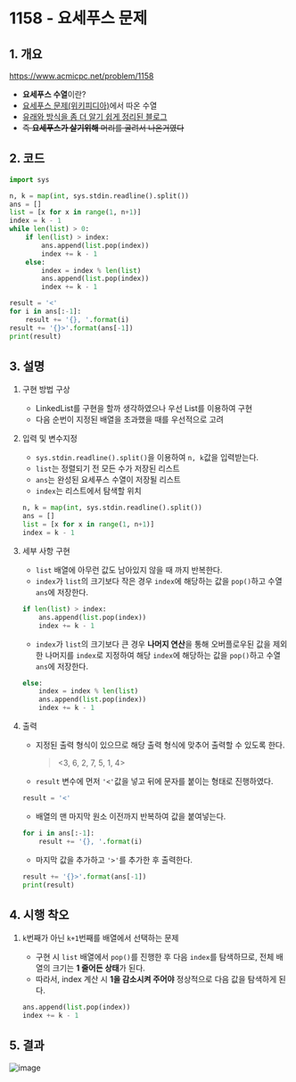 # 1158 - 요세푸스 문제

## 1. 개요
https://www.acmicpc.net/problem/1158    
- **요세푸스 수열**이란?
- [요세푸스 문제(위키피디아)](https://ko.wikipedia.org/wiki/%EC%9A%94%EC%84%B8%ED%91%B8%EC%8A%A4_%EB%AC%B8%EC%A0%9C)에서 따온 수열
- [유래와 방식을 좀 더 알기 쉽게 정리된 블로그](https://m.blog.naver.com/PostView.nhn?blogId=attractorlim&logNo=221030930874&proxyReferer=https:%2F%2Fwww.google.com%2F)
- ~~즉 **요세푸스가 살기위해** 머리를 굴려서 나온거였다~~

## 2. 코드
```python
import sys

n, k = map(int, sys.stdin.readline().split())
ans = []
list = [x for x in range(1, n+1)]
index = k - 1
while len(list) > 0:
    if len(list) > index:
        ans.append(list.pop(index))
        index += k - 1
    else:
        index = index % len(list)
        ans.append(list.pop(index))
        index += k - 1

result = '<'
for i in ans[:-1]:
    result += '{}, '.format(i)
result += '{}>'.format(ans[-1])
print(result)
```

## 3. 설명
1. 구현 방법 구상

    - LinkedList를 구현을 할까 생각하였으나 우선 List를 이용하여 구현
    - 다음 순번이 지정된 배열을 초과했을 때를 우선적으로 고려

2. 입력 및 변수지정

    - ```sys.stdin.readline().split()```을 이용하여 ```n, k```값을 입력받는다.
    - ```list```는 정렬되기 전 모든 수가 저장된 리스트
    - ```ans```는 완성된 요세푸스 수열이 저장될 리스트
    - ```index```는 리스트에서 탐색할 위치
    ```python
    n, k = map(int, sys.stdin.readline().split())
    ans = []
    list = [x for x in range(1, n+1)]
    index = k - 1
    ``` 

3. 세부 사항 구현

    - ```list``` 배열에 아무런 값도 남아있지 않을 때 까지 반복한다.
    - ```index```가 ```list```의 크기보다 작은 경우 ```index```에 해당하는 값을 ```pop()```하고 수열 ```ans```에 저장한다. 
    ```python
    if len(list) > index:
        ans.append(list.pop(index))
        index += k - 1
    ```
    - ```index```가 ```list```의 크기보다 큰 경우 **나머지 연산**을 통해 오버플로우된 값을 제외한 나머지를 ```index```로 지정하여 해당 ```index```에 해당하는 값을 ```pop()```하고 수열 ```ans```에 저장한다.
    ```python
    else:
        index = index % len(list)
        ans.append(list.pop(index))
        index += k - 1
    ```

4. 출력

    - 지정된 출력 형식이 있으므로 해당 출력 형식에 맞추어 출력할 수 있도록 한다.
        > <3, 6, 2, 7, 5, 1, 4>
    - ```result``` 변수에 먼저 ```'<'```값을 넣고 뒤에 문자를 붙이는 형태로 진행하였다.
    ```python
    result = '<'
    ```
    - 배열의 맨 마지막 원소 이전까지 반복하여 값을 붙여넣는다.
    ```python
    for i in ans[:-1]:
        result += '{}, '.format(i)
    ```
    - 마지막 값을 추가하고 ```'>'```를 추가한 후 출력한다.
    ```python
    result += '{}>'.format(ans[-1])
    print(result)
    ```

## 4. 시행 착오

1. ```k```번째가 아닌 ```k+1```번째를 배열에서 선택하는 문제

    - 구현 시 ```list``` 배열에서 ```pop()```를 진행한 후 다음 ```index```를 탐색하므로, 전체 배열의 크기는 **1 줄어든 상태**가 된다.
    - 따라서, index 계산 시 **1을 감소시켜 주어야** 정상적으로 다음 값을 탐색하게 된다.
    ```python
    ans.append(list.pop(index))
    index += k - 1
    ```

## 5. 결과

![image](https://user-images.githubusercontent.com/29600820/87238631-15263d00-c440-11ea-9a47-c5a6bf077d45.png)
